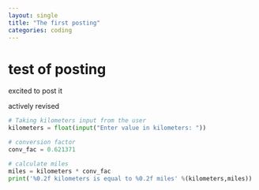 ```yaml
---
layout: single
title: "The first posting"
categories: coding
---
```


# test of posting

excited to post it

actively revised


```python
# Taking kilometers input from the user
kilometers = float(input("Enter value in kilometers: "))

# conversion factor
conv_fac = 0.621371

# calculate miles
miles = kilometers * conv_fac
print('%0.2f kilometers is equal to %0.2f miles' %(kilometers,miles))
```